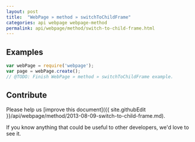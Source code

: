 ```yaml
---
layout: post
title:  "WebPage » method » switchToChildFrame"
categories: api webpage webpage-method
permalink: api/webpage/method/switch-to-child-frame.html
---
```


## Examples

```javascript
var webPage = require('webpage');
var page = webPage.create();
// @TODO: Finish WebPage » method » switchToChildFrame example.
```

## Contribute

Please help us [improve this document]({{ site.githubEdit }}/api/webpage/method/2013-08-09-switch-to-child-frame.md).

If you know anything that could be useful to other developers, we'd love to see it.


